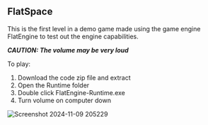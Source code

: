 ## FlatSpace

This is the first level in a demo game made using the game engine FlatEngine to test out the engine capabilities.

***CAUTION: The volume may be very loud***

To play:
1. Download the code zip file and extract
2. Open the Runtime folder
3. Double click FlatEngine-Runtime.exe
4. Turn volume on computer down

![Screenshot 2024-11-09 205229](https://github.com/user-attachments/assets/36620ffe-2fd1-41b2-b384-8fad128e99e2)
